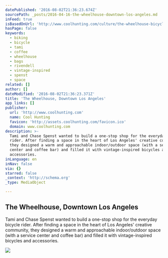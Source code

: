 ```yaml
---
datePublished: '2016-08-02T21:36:23.674Z'
sourcePath: _posts/2016-04-16-the-wheelhouse-downtown-los-angeles.md
inFeed: true
isBasedOnUrl: 'http://www.coolhunting.com/culture/the-wheelhouse-bicycles-coffee-los-angeles'
hasPage: false
keywords:
  - biking
  - bicycle
  - tami
  - coffee
  - wheelhouse
  - bags
  - rivendell
  - vintage-inspired
  - spenst
  - space
related: []
author: []
dateModified: '2016-08-02T21:36:23.371Z'
title: 'The Wheelhouse, Downtown Los Angeles'
app_links: []
publisher:
  url: 'http://www.coolhunting.com'
  name: Cool Hunting
  favicon: 'http://assets.coolhunting.com/favicon.ico'
  domain: www.coolhunting.com
description: >-
  Tami and Chase Spenst wanted to build a one-stop shop for the everyday bicycle
  rider. After finding a space in the heart of Los Angeles' creative community,
  they designed a warm and approachable indoor/outdoor space (with a service
  center and coffee bar) and filled it with vintage-inspired bicycles and
  accessories.
inLanguage: en
inNav: false
via: {}
starred: false
_context: 'http://schema.org'
_type: MediaObject

---
```

<article style=""><h1>The Wheelhouse, Downtown Los Angeles</h1><p>Tami and Chase Spenst wanted to build a one-stop shop for the everyday bicycle rider. After finding a space in the heart of Los Angeles' creative community, they designed a warm and approachable indoor/outdoor space (with a service center and coffee bar) and filled it with vintage-inspired bicycles and accessories.</p><img src="http://assets.coolhunting.com/coolhunting/2016/02/02/large_The_Wheelhouse_downtown_LA_03.jpg" /></article>